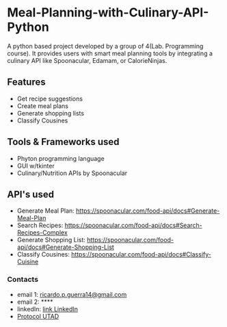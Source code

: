 # Meal-Planning-with-Culinary-API-Python
A python based project developed by a group of 4(Lab. Programming course). It provides users with smart meal planning tools by integrating a culinary API like Spoonacular, Edamam, or CalorieNinjas.

## Features
* Get recipe suggestions
* Create meal plans
* Generate shopping lists
* Classify Cousines

## Tools & Frameworks used
* Phyton programming language
* GUI w/tkinter
* Culinary/Nutrition APIs by Spoonacular

## API's used
* Generate Meal Plan: https://spoonacular.com/food-api/docs#Generate-Meal-Plan
* Search Recipes: https://spoonacular.com/food-api/docs#Search-Recipes-Complex
* Generate Shopping List: https://spoonacular.com/food-api/docs#Generate-Shopping-List
* Classify Cousines: https://spoonacular.com/food-api/docs#Classify-Cuisine

### Contacts
* email 1: ricardo.p.guerra14@gmail.com
* email 2: ****
* linkedIn: [link LinkedIn](https://www.linkedin.com/in/ricardo-guerra-3a3367349?utm_source=share&utm_campaign=share_via&utm_content=profile&utm_medium=ios_app)
* [Protocol UTAD](https://github.com/user-attachments/files/19893917/Projeto2-03.Refeicoes_v2.1-1.pdf)
